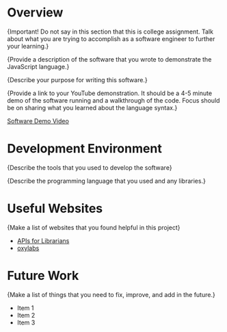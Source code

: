 # Overview

{Important! Do not say in this section that this is college assignment. Talk about what you are trying to accomplish as a software engineer to further your learning.}

{Provide a description of the software that you wrote to demonstrate the JavaScript language.}

{Describe your purpose for writing this software.}

{Provide a link to your YouTube demonstration. It should be a 4-5 minute demo of the software running and a walkthrough of the code. Focus should be on sharing what you learned about the language syntax.}

[Software Demo Video](http://youtube.link.goes.here)

# Development Environment

{Describe the tools that you used to develop the software}

{Describe the programming language that you used and any libraries.}

# Useful Websites

{Make a list of websites that you found helpful in this project}

- [APIs for Librarians](https://www.apis4librarians.com/wordnik/word-of-the-day)
- [oxylabs](https://oxylabs.io/blog/playwright-web-scraping)

# Future Work

{Make a list of things that you need to fix, improve, and add in the future.}

- Item 1
- Item 2
- Item 3